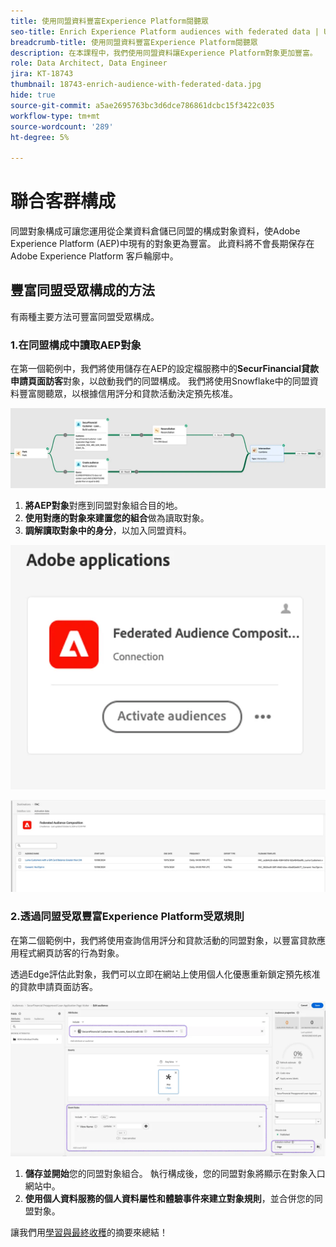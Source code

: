 ```yaml
---
title: 使用同盟資料豐富Experience Platform閱聽眾
seo-title: Enrich Experience Platform audiences with federated data | Unlock cross-channel insights with Federated Audience Composition
breadcrumb-title: 使用同盟資料豐富Experience Platform閱聽眾
description: 在本課程中，我們使用同盟資料讓Experience Platform對象更加豐富。
role: Data Architect, Data Engineer
jira: KT-18743
thumbnail: 18743-enrich-audience-with-federated-data.jpg
hide: true
source-git-commit: a5ae2695763bc3d6dce786861dcbc15f3422c035
workflow-type: tm+mt
source-wordcount: '289'
ht-degree: 5%

---
```



# 聯合客群構成

同盟對象構成可讓您運用從企業資料倉儲已同盟的構成對象資料，使Adobe Experience Platform (AEP)中現有的對象更為豐富。 此資料將不會長期保存在 Adobe Experience Platform 客戶輪廓中。

## 豐富同盟受眾構成的方法

有兩種主要方法可豐富同盟受眾構成。

### 1.在同盟構成中讀取AEP對象

在第一個範例中，我們將使用儲存在AEP的設定檔服務中的&#x200B;**SecurFinancial貸款申請頁面訪客**&#x200B;對象，以啟動我們的同盟構成。 我們將使用Snowflake中的同盟資料豐富閱聽眾，以根據信用評分和貸款活動決定預先核准。

![federated-composition-example](assets/snowflake-preapproval.png)

1. **將AEP對象**&#x200B;對應到同盟對象組合目的地。
2. **使用對應的對象來建置您的組合**&#x200B;做為讀取對象。
3. **調解讀取對象中的身分**，以加入同盟資料。

![federated-method-1-1](assets/federated-method-1-1.png)

![federated-method-1-2](assets/federated-method-1-2.png)

### 2.透過同盟受眾豐富Experience Platform受眾規則

在第二個範例中，我們將使用查詢信用評分和貸款活動的同盟對象，以豐富貸款應用程式網頁訪客的行為對象。

透過Edge評估此對象，我們可以立即在網站上使用個人化優惠重新鎖定預先核准的貸款申請頁面訪客。

![邊緣受眾擴充](assets/edge-audience-enrich.png)

1. **儲存並開始**&#x200B;您的同盟對象組合。 執行構成後，您的同盟對象將顯示在對象入口網站中。
2. **使用個人資料服務的個人資料屬性和體驗事件來建立對象規則**，並合併您的同盟對象。

讓我們用[學習與最終收穫](conclusion.md)的摘要來總結！
